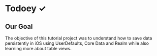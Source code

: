 # Todoey ✓

## Our Goal

The objective of this tutorial project was to understand how to save data persistently in iOS using UserDefaults, Core Data and Realm while also learning more about table views.




